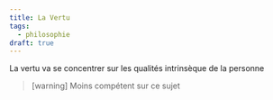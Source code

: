 ```yaml
---
title: La Vertu
tags:
  - philosophie
draft: true
---
```


La vertu va se concentrer sur les qualités intrinsèque de la personne

> [warning]
> Moins compétent sur ce sujet
